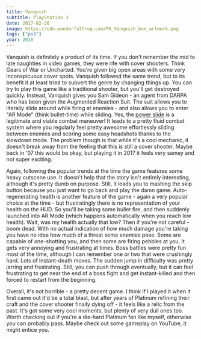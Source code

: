 ```yaml
---
title: Vanquish
subtitle: PlayStation 3
date: 2017-02-26
image: https://cdn.wonderfulfrog.com/PG_Vanquish_box_artwork.png
tags: ["ps3"]
year: 2010
---
```


Vanquish is definitely a product of its time. If you don't remember the mid to late naughties in video games, they were rife with cover shooters. Think Gears of War or Uncharted. You're given big open areas with some very inconspicuous cover spots. Vanquish followed the same trend, but to its benefit it at least tried to subvert the genre by changing things up. You can try to play this game like a traditional shooter, but you'll get destroyed quickly. Instead, Vanquish gives you Sam Gideon - an agent from DARPA who has been given the Augmented Reaction Suit. The suit allows you to literally slide around while firing at enemies - and also allows you to enter "AR Mode" (think bullet-time) while sliding. Yes, the [power slide](https://www.youtube.com/watch?v=tXYqv_FS9yk) is a legitimate and viable combat maneuver! It leads to a pretty fluid combat system where you regularly feel pretty awesome effortlessly sliding between enemies and scoring some easy headshots thanks to the slowdown mode. The problem though is that while it's a cool mechanic, it doesn't break away from the feeling that this is still a cover shooter. Maybe back in '07 this would be okay, but playing it in 2017 it feels very samey and not super exciting.

Again, following the popular trends at the time the game features some heavy cutscene use. It doesn't help that the story isn't entirely interesting, although it's pretty dumb on purpose. Still, it leads you to mashing the skip button because you just want to go back and play the damn game. Auto-regenerating health is another feature of the game - again a very popular choice at the time - but frustratingly there is no representation of your health on the HUD. So you'll be taking some bullet fire, and then suddenly launched into AR Mode (which happens automatically when you reach low health). Wait, was my health actually that low? Then if you're not careful - boom dead. With no actual indication of how much damage you're taking you have no idea how much of a threat some enemies pose. Some are capable of one-shotting you, and then some are firing pebbles at you. It gets very annoying and frustrating at times. Boss battles were pretty fun most of the time, although I can remember one or two that were crushingly hard. Lots of instant-death moves. The sudden jump in difficulty was pretty jarring and frustrating. Still, you can push through eventually, but it can feel frustrating to get near the end of a boss fight and get instant-killed and then forced to restart from the beginning.

Overall, it's not horrible - a pretty decent game. I think if I played it when it first came out it'd be a total blast, but after years of Platinum refining their craft and the cover shooter finally dying off - it feels like a relic from the past. It's got some very cool moments, but plenty of very dull ones too. Worth checking out if you're a die-hard Platinum fan like myself, otherwise you can probably pass. Maybe check out some gameplay on YouTube, it might entice you.
